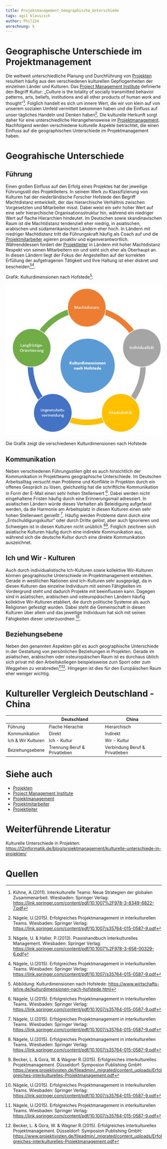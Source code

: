 ```yaml
---
title: Projektmanagement_Geographische_Unterschiede
tags: agil klassisch
author: Phil224
anrechnung: k
---
```

# Geographische Unterschiede im Projektmanagement

Die weltweit unterschiedliche Planung und Durchführung von [Projekten](docs.Projekt.md) resultiert häufig aus den verschiedenen kulturellen Gepflogenheiten der einzelnen Länder und Kulturen. Das [Project Management Institute](docs.PMI_Institution.md) definierte den Begriff Kultur: „Culture is the totality of socially transmitted behavior patterns, arts, beliefs, institutions and all other products of human work and thought”[^1]. Folglich handelt es sich um innere Wert, die wir von klein auf von unserem sozialen Umfeld vermittelt bekommen haben und die Einfluss auf unser tägliches Handeln und Denken haben[^2]. Die kulturelle Herkunft sorgt daher für eine unterschiedliche Herangehensweise im [Projektmanagement](docs.Projektmanagement.md). 
Nachfolgend werden verschiedene kulturelle Aspekte betrachtet, die einen Einfluss auf die geographischen Unterschiede im Projektmanagement haben. 

# Geograhische Unterschiede


## Führung

Einen großen Einfluss auf den Erfolg eines Projektes hat der jeweilige Führungsstil des Projektleiters. In seinem Werk zu Klassifizierung von Kulturen hat der niederländische Forscher Hofstede den Begriff Machtdistanz entwickelt, der das hierarchische Verhältnis zwischen Vorgesetzten und Mitarbeiter misst. Dabei weist ein sehr hoher Wert auf eine sehr hierarchische Organisationsstruktur hin, während ein niedriger Wert auf flache Hierarchien hindeutet. Im Deutschen sowie skandinavischen Raum ist die Machtdistanz tendenziell eher niedrig, in asiatischen, arabischen und südamerikanischen Ländern eher hoch. In Ländern mit niedriger Machtdistanz tritt die Führungskraft häufig als Coach auf und die [Projektmitarbeiter](docs.Projektmitarbeiter.md) agieren proaktiv und eigenverantwortlich. Währenddessen fordert der [Projektleiter](docs.Projektleiter.md) in Ländern mit hoher Machtdistanz Respekt von seinen Mitarbeitern ein und sieht sich eher als Oberhaupt an. In diesen Ländern liegt der Fokus der Angestellten auf der korrekten Erfüllung der aufgetragenen Tätigkeit und Ihre Haltung ist eher diskret und bescheiden[^3][^2].  

Grafik: Kulturdimensionen nach Hofstede[^5]: 

![Beispielabbildung](Projektmanagement_Geographische_Unterschiede/kulturdimensionen-nach-hofstede.jpg) 

Die Grafik zeigt die verschiedenen Kulturdimensionen nach Hofstede


## Kommunikation

Neben verschiedenen Führungsstilen gibt es auch hinsichtlich der Kommunikation in Projektteams geographische Unterschiede. Im Deutschen Arbeitsalltag versucht man Probleme und Konflikte in Projekten durch ein offenes Gespräch zu lösen, gleichzeitig hat die schriftliche Kommunikation in Form der E-Mail einen sehr hohen Stellenwert [^2]. Dabei werden nicht eingehaltene Fristen häufig durch eine Erinnerungsmail adressiert. In asiatischen Ländern würde dieses Verhalten als Beleidigung aufgefasst werden, da die Harmonie am Arbeitsplatz in diesen Kulturen einen sehr hohen Stellenwert genießt [^2]. Häufig werden Probleme dann durch eine „Entschuldigungskultur“ oder durch Dritte gelöst, aber auch Ignorieren und Schweigen ist in diesen Kulturen nicht unüblich [^2][^4].  Folglich zeichnen sich asiatische Kulturen häufig durch eine indirekte Kommunikation aus, während sich die deutsche Kultur durch eine direkte Kommunikation auszeichnet. 

## Ich und Wir - Kulturen

Auch durch individualistische Ich-Kulturen sowie kollektive Wir-Kulturen können geographische Unterschiede im Projektmanagement entstehen. Gerade in westlichen Nationen sind Ich-Kulturen sehr ausgeprägt, da in diesen Kulturen das einzelne Individuum mit seinen Fähigkeiten im Vordergrund steht und dadurch Projekte mit beeinflussen kann. Dagegen sind in asiatischen, arabischen und osteuropäischen Ländern häufig kollektive Wir-Kulturen etabliert, die durch politische Systeme als auch Religionen gefestigt wurden. Dabei steht die Gemeinschaft in diesen Kulturen über allem und das jeweilige Individuum hat sich mit seinen Fähigkeiten dieser unterzuordnen [^2]. 

## Beziehungsebene

Neben den genannten Aspekten gibt es auch geographische Unterschiede in der Gestaltung von persönlichen Beziehungen in Projekten. Gerade im asiatischen, arabischen oder osteuropäischen Raum ist es durchaus üblich sich privat mit den Arbeitskollegen beispielsweise zum Sport oder zum Weggehen zu verabreden[^2][^4]. Hingegen ist dies für den Europäischen Raum eher weniger wichtig. 


# Kultureller Vergleich Deutschland - China


|                    | Deutschland                          | China                          |
| ------------------ | ------------------------------------ | ------------------------------ |
| Führung            | Flache Hierachie                     | Hierarchisch                   |
| Kommunikation      | Direkt                               | Indirekt                       |
| Ich & Wir Kulturen | Ich - Kultur                         | Wir - Kultur                   |
| Beziehungsebene    | Trennung Beruf & Privatleben         | Verbindung Beruf & Privatleben |


# Siehe auch

* [Projekten](docs.Projekt.md)
* [Project Management Institute](docs.PMI_Institution.md)
* [Projektmanagement](docs.Projektmanagement.md)
* [Projektmitarbeiter](docs.Projektmitarbeiter.md) 
* [Projektleiter](docs.Projektleiter.md)

# Weiterführende Literatur

Kulturelle Unterschiede in Projekten:
https://t2informatik.de/blog/projektmanagement/kulturelle-unterschiede-in-projekten/

# Quellen

[^1]: Kühne, A.(2011). Interkulturelle Teams: Neue Strategien der globalen Zusammenarbeit. Wiesbaden: Springer Verlag: https://link.springer.com/content/pdf/10.1007%2F978-3-8349-6822-7.pdf

[^2]: Nägele, U.(2015). Erfolgreiches Projektmanagement in interkulturellen Teams. Wiesbaden: Springer Verlag: https://link.springer.com/content/pdf/10.1007/s35764-015-0587-9.pdf

[^3]: Nägele, U. & Haller, P.(2013). Praxishandbuch Interkulturelles Management. Wiesbaden: Springer Verlag: https://link.springer.com/content/pdf/10.1007%2F978-3-658-00329-6.pdf

[^4]: Becker, L. & Gora, W. & Wagner R.(2015). Erfolgreiches interkulturelles Projektmanagement. Düsseldorf: Symposion Publishing GmbH: https://www.projektivisten.de/fileadmin/_migrated/content_uploads/Erfolgreiches-interkulturelles-Projektmanagement.pdf

[^5]: Abbildung: Kulturdimensionen nach Hofstede: https://www.wirtschafts-lehre.de/kulturdimensionen-nach-hofstede.html

